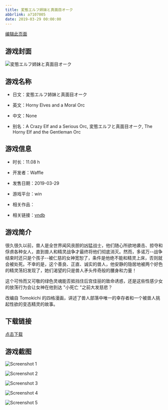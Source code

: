 ```yaml
---
title: 変態エルフ姉妹と真面目オーク
abbrlink: a7107005
date: 2019-03-29 00:00:00
---
```

[编辑此页面](https://github.com/ACG-3/ADV3-source/blob/main/source/_posts/games/%E5%A4%89%E6%85%8B%E3%82%A8%E3%83%AB%E3%83%95%E5%A7%89%E5%A6%B9%E3%81%A8%E7%9C%9F%E9%9D%A2%E7%9B%AE%E3%82%AA%E3%83%BC%E3%82%AF.md)

## 游戏封面

![変態エルフ姉妹と真面目オーク](https://pan.timero.xyz/d/onedrive/img_lib_001/%E5%A4%89%E6%85%8B%E3%82%A8%E3%83%AB%E3%83%95%E5%A7%89%E5%A6%B9%E3%81%A8%E7%9C%9F%E9%9D%A2%E7%9B%AE%E3%82%AA%E3%83%BC%E3%82%AF_cover.avif)


## 游戏名称

- 日文：変態エルフ姉妹と真面目オーク
- 英文：Horny Elves and a Moral Orc
- 中文：None

- 别名：A Crazy Elf and a Serious Orc, 変態エルフと真面目オーク, The Horny Elf and the Gentleman Orc


## 游戏信息

- 时长：11.08 h
- 开发者：Waffle
- 发售日期：2019-03-29
- 游戏平台：win
- 相关作品：

- 相关链接：[vndb](https://vndb.org/v24215)


## 游戏简介

很久很久以前，兽人是全世界闻风丧胆的凶猛战士，他们随心所欲地袭击、掠夺和俘虏各种女人，直到兽人和精灵战争才最终将他们彻底消灭。然而，多诺万--战争结束时还只是个孩子--被仁慈的女神宽恕了，条件是他绝不能和精灵上床，否则就会被处死。不幸的是，这个善良、正直、诚实的兽人，他安静的隐居地被两个好色的精灵荡妇发现了，她们渴望的只是兽人矛头传奇般的腰身和力量！

这个可怜而又可敬的绿色灵魂能否抵挡住后宫佳丽的致命诱惑，还是这些性感少女的放荡行为会让女神在他到达 "小死亡 "之前大发慈悲？



改编自 Tomokichi 的四格漫画，讲述了兽人部落中唯一的幸存者和一个被兽人挑起性欲的变态精灵的故事。


## 下载链接

[点击下载](https://pan.timero.xyz/onedrive/adv_lib_001/%E5%A4%89%E6%85%8B%E3%82%A8%E3%83%AB%E3%83%95%E5%A7%89%E5%A6%B9%E3%81%A8%E7%9C%9F%E9%9D%A2%E7%9B%AE%E3%82%AA%E3%83%BC%E3%82%AF)


## 游戏截图


![Screenshot 1](https://pan.timero.xyz/d/onedrive/img_lib_001/%E5%A4%89%E6%85%8B%E3%82%A8%E3%83%AB%E3%83%95%E5%A7%89%E5%A6%B9%E3%81%A8%E7%9C%9F%E9%9D%A2%E7%9B%AE%E3%82%AA%E3%83%BC%E3%82%AF_Screenshot_1.avif)

![Screenshot 2](https://pan.timero.xyz/d/onedrive/img_lib_001/%E5%A4%89%E6%85%8B%E3%82%A8%E3%83%AB%E3%83%95%E5%A7%89%E5%A6%B9%E3%81%A8%E7%9C%9F%E9%9D%A2%E7%9B%AE%E3%82%AA%E3%83%BC%E3%82%AF_Screenshot_2.avif)

![Screenshot 3](https://pan.timero.xyz/d/onedrive/img_lib_001/%E5%A4%89%E6%85%8B%E3%82%A8%E3%83%AB%E3%83%95%E5%A7%89%E5%A6%B9%E3%81%A8%E7%9C%9F%E9%9D%A2%E7%9B%AE%E3%82%AA%E3%83%BC%E3%82%AF_Screenshot_3.avif)

![Screenshot 4](https://pan.timero.xyz/d/onedrive/img_lib_001/%E5%A4%89%E6%85%8B%E3%82%A8%E3%83%AB%E3%83%95%E5%A7%89%E5%A6%B9%E3%81%A8%E7%9C%9F%E9%9D%A2%E7%9B%AE%E3%82%AA%E3%83%BC%E3%82%AF_Screenshot_4.avif)

![Screenshot 5](https://pan.timero.xyz/d/onedrive/img_lib_001/%E5%A4%89%E6%85%8B%E3%82%A8%E3%83%AB%E3%83%95%E5%A7%89%E5%A6%B9%E3%81%A8%E7%9C%9F%E9%9D%A2%E7%9B%AE%E3%82%AA%E3%83%BC%E3%82%AF_Screenshot_5.avif)

